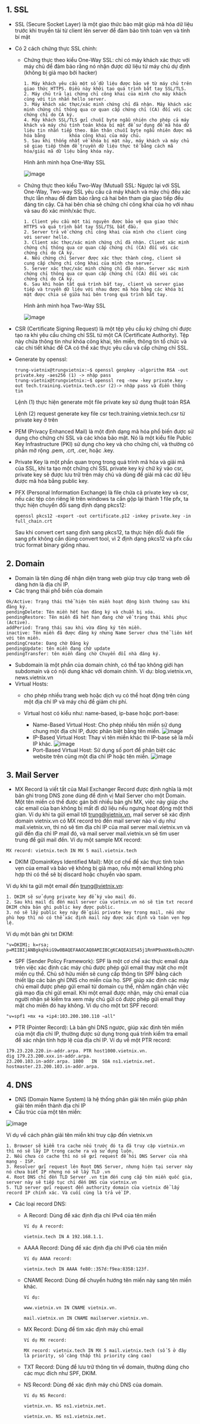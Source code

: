 ## 1. SSL

- SSL (Secure Socket Layer) là một giao thức bảo mật giúp mã hóa dữ liệu trước khi truyền tải từ client lên server để đảm bảo tính toàn vẹn và tính bí mật
- Có 2 cách chứng thực SSL chính:
    + Chứng thực theo kiểu One-Way SSL: chỉ có máy khách xác thực với máy chủ để đảm bảo rằng nó nhận được dữ liệu từ máy chủ dự định (không bị giả mạo bởi hacker)
      ```
      1. Máy khách yêu cầu một số dữ liệu được bảo vệ từ máy chủ trên giao thức HTTPS. Điều này khởi tạo quá trình bắt tay SSL/TLS.
      2. Máy chủ trả lại chứng chỉ công khai của mình cho máy khách cùng với tin nhắn hello server.
      3. Máy khách xác thực/xác minh chứng chỉ đã nhận. Máy khách xác minh chứng chỉ thông qua cơ quan cấp chứng chỉ (CA) đối với các chứng chỉ do CA ký.
      4. Máy khách SSL/TLS gửi chuỗi byte ngẫu nhiên cho phép cả máy khách và máy chủ tính toán khóa bí mật để sử dụng để mã hóa dữ liệu tin nhắn tiếp theo. Bản thân chuỗi byte ngẫu nhiên được mã hóa bằng         khóa công khai của máy chủ.
      5. Sau khi thống nhất về khóa bí mật này, máy khách và máy chủ sẽ giao tiếp thêm để truyền dữ liệu thực tế bằng cách mã hóa/giải mã dữ liệu bằng khóa này.
      ```
      Hình ảnh minh họa One-Way SSL
      
      ![image](https://github.com/user-attachments/assets/2d0664af-bcc5-4795-8fec-93c43ab92901)
      
    + Chứng thực theo kiểu Two-Way (Mutual) SSL: Ngược lại với SSL One-Way, Two-way SSL yêu cầu cả máy khách và máy chủ đều xác thực lẫn nhau để đảm bảo rằng cả hai bên tham gia giao tiếp đều đáng tin cậy. Cả hai bên chia sẻ chứng chỉ công khai của họ với nhau và sau đó xác minh/xác thực.
      ```
      1. Client yêu cầu một tài nguyên được bảo vệ qua giao thức HTTPS và quá trình bắt tay SSL/TSL bắt đầu.
      2. Server trả về chứng chỉ công khai của mình cho client cùng với server hello.
      3. Client xác thực/xác minh chứng chỉ đã nhận. Client xác minh chứng chỉ thông qua cơ quan cấp chứng chỉ (CA) đối với các chứng chỉ do CA ký.
      4. Nếu chứng chỉ Server được xác thực thành công, client sẽ cung cấp chứng chỉ công khai của mình cho server.
      5. Server xác thực/xác minh chứng chỉ đã nhận. Server xác minh chứng chỉ thông qua cơ quan cấp chứng chỉ (CA) đối với các chứng chỉ do CA ký.
      6. Sau khi hoàn tất quá trình bắt tay, client và server giao tiếp và truyền dữ liệu với nhau được mã hóa bằng các khóa bí mật được chia sẻ giữa hai bên trong quá trình bắt tay.
      ```
      Hình ảnh minh họa Two-Way SSL

      ![image](https://github.com/user-attachments/assets/6dce163c-29c6-4f19-96a3-14f265e0836b)
- CSR (Certificate Signing Request) là một tệp yêu cầu ký chứng chỉ được tạo ra khi yêu cầu chứng chỉ SSL từ một CA (Certificate Authority). Tệp này chứa thông tin như khóa công khai, tên miền, thông tin tổ chức và các chi tiết khác để CA có thể xác thực yêu cầu và cấp chứng chỉ SSL.
- Generate by openssl:
  ```
  trung-vietnix@trungvietnix:~$ openssl genpkey -algorithm RSA -out private.key -aes256 (1) -> nhập pass
  trung-vietnix@trungvietnix:~$ openssl req -new -key private.key -out tech.training.vietnix.tech.csr (2)-> nhập pass và điền thông tin
  ```
  Lệnh (1) thực hiện generate một file private key sử dụng thuật toán RSA
  
  Lệnh (2) request generate key file csr tech.training.vietnix.tech.csr từ private key ở trên
  
- PEM (Privacy Enhanced Mail) là một định dạng mã hóa phổ biến được sử dụng cho chứng chỉ SSL và các khóa bảo mật. Nó là một kiểu file Public Key Infrastructure (PKI) sử dụng cho key và cho chứng chỉ, và thường có phần mở rộng .pem, .crt, .cer, hoặc .key.
- Private Key là một phần quan trọng trong quá trình mã hóa và giải mã của SSL, khi ta tạo một chứng chỉ SSL private key ký chữ ký vào csr, private key sẽ được lưu trữ trên máy chủ và dùng để giải mã các dữ liệu được mã hóa bằng public key.
- PFX (Personal Information Exchange) là file chứa cả private key và csr, nếu các tệp còn riêng lẻ trên windows ta cần gộp lại thành 1 file pfx, ta thực hiện chuyển đổi sang định dạng pkcs12:
  ```
  openssl pkcs12 -export -out certificate.p12 -inkey private.key -in full_chain.crt
  ```

  Sau khi convert cert sang định sang pkcs12, ta thực hiện đổi đuôi file sang pfx không cần dùng convert tool, vì 2 định dạng pkcs12 và pfx cấu trúc format binary giống nhau.
  
## 2. Domain
- Domain là tên dùng để nhận diện trang web giúp truy cập trang web dễ dàng hơn là địa chỉ IP.
- Các trạng thái phổ biến của domain
```
Ok/Active: Trạng thái thể hiện tên miền hoạt động bình thường sau khi đăng ký.
pendingDelete: Tên miền hết hạn đăng ký và chuẩn bị xóa.
pendingRestore: Tên miền đã hết hạn đang chờ về trạng thái khôi phục (Active). 
addPeriod: Trạng thái sau khi vừa đăng ký tên miền.
inactive: Tên miền đã được đăng ký nhưng Name Server chưa thể liên kết với tên miền.
pendingCreate: Đang chờ Đăng ký
pendingUpdate: tên miền đang chờ update
pendingTransfer: tên miền đang chờ Chuyển đổi nhà đăng ký.
```
- Subdomain là một phần của domain chính, có thể tạo không giới hạn subdomain và có nội dung khác với domain chính. Ví dụ: blog.vietnix.vn, news.vietnix.vn
- Virtual Hosts:
  +  cho phép nhiều trang web hoặc dịch vụ có thể hoạt động trên cùng một địa chỉ IP và máy chủ để giảm chi phí.

  +  Virtual host có kiểu như: name-based, ip-base hoặc port-base:
      +  Name-Based Virtual Host: Cho phép nhiều tên miền sử dụng chung một địa chỉ IP, được phân biệt bằng tên miền.
        ![image](https://github.com/user-attachments/assets/db1f68ea-8fab-476c-b596-4b774b86dafd)
      +  IP-Based Virtual Host: Thay vì tên miền khác thì IP-base sẽ là mỗi IP khác.
        ![image](https://github.com/user-attachments/assets/ac0bae9a-2c9e-49ae-8a52-70fccfa12fc7)
      +  Port-Based Virtual Host: Sử dụng số port để phân biệt các website trên cùng một địa chỉ IP hoặc tên miền.
        ![image](https://github.com/user-attachments/assets/040cf8b3-4e3c-4ce3-9faa-6767712f7fff)

## 3. Mail Server
- MX Record là viết tắt của Mail Exchanger Record được định nghĩa là một bản ghi trong DNS zone dùng để định vị Mail Server cho một Domain. Một tên miền có thể được gán bởi nhiều bản ghi MX, việc này giúp cho các email của bạn không bị mất đi dữ liệu nếu ngưng hoạt động một thời gian. Ví dụ khi ta gửi email tới trung@vietnix.vn, mail server sẽ xác định domain vietnix.vn có MX record trỏ đến mail server nào ví dụ như mail.vietnix.vn, thì nó sẽ tìm địa chỉ IP của mail server mail.vietnix.vn và gửi đến địa chỉ IP mail đó, và mail server mail.vietnix.vn sẽ tìm user trung để gửi mail đến.
Ví dụ một sample MX record:
```
MX record: vietnix.tech IN MX 5 mail.vietnix.tech
```

- DKIM (DomainKeys Identified Mail): Một cơ chế để xác thực tính toàn vẹn của email và bảo vệ không bị giả mạo, nếu một email không phù hợp thì có thể sẽ bị discard hoặc chuyển vào spam.

Ví dụ khi ta gửi một email đến trung@vietnix.vn:
```
1. DKIM sẽ sử dụng private key để ký vào mail đó.
2. Sau khi mail đi đến mail server của vietnix.vn nó sẽ tìm txt record DKIM chứa bản ghi public key được public.
3. nó sẽ lấy public key này để giải private key trong mail, nếu như phù hợp thì nó có thể xác định mail này được xác định và toàn vẹn hợp lệ.
```
Ví dụ một bản ghi txt DKIM:
```
"v=DKIM1; k=rsa; p=MIIBIjANBgkqhkiG9w0BAQEFAAOCAQ8AMIIBCgKCAQEA1ES45j1RnHP9xmX6xdbJu2RFvCj5V6lbREBlW24ULKl7gw3ZaLbNUVZE2DeQsTAC6cYlyrQenVZC5WY8BkpYYb0Oy3FMvE3HIs1aJ2jhiUbyAFFayL2KtyBfdQm+RS+b1EiMQk0pLpGi8M/xeNpgZKKj+V8+e+YSykUNJv5326LaoM86x20c9FSC1PiDYdG+09oERduifAwlJlHWdD4vBJSOPMdqBX4LpxCFofzOBdRLQTG9Sc9R2zfcl0t0jZU6jgo65PiMMe8a2A4hCN5xTc5oWGoqE5e...;"
```
- SPF (Sender Policy Framework): SPF là một cơ chế xác thực email dựa trên việc xác định các máy chủ được phép gửi email thay mặt cho một miền cụ thể. Chủ sở hữu miền sẽ cung cấp thông tin SPF bằng cách thiết lập các bản ghi DNS cho miền của họ. SPF giúp xác định các máy chủ email được phép gửi email từ domain cụ thể, nhằm ngăn chặn việc giả mạo địa chỉ gửi email. Khi một email được nhận, máy chủ email của người nhận sẽ kiểm tra xem máy chủ gửi có được phép gửi email thay mặt cho miền đó hay không.
Ví dụ cho một txt SPF record:
```
"v=spf1 +mx +a +ip4:103.200.100.110 ~all"
```
- PTR (Pointer Record): Là bản ghi DNS ngược, giúp xác định tên miền của một địa chỉ IP, thường được sử dụng trong quá trình kiểm tra email để xác nhận tính hợp lệ của địa chỉ IP.
Ví dụ về một PTR record:
```
179.23.220.220.in-addr.arpa. PTR host1000.vietnix.vn.
dig 179.23.200.xxx.in-addr.arpa.
23.200.103.in-addr.arpa. 1800	IN	SOA	ns1.vietnix.net. hostmaster.23.200.103.in-addr.arpa.
```

## 4. DNS
- DNS (Domain Name System) là hệ thống phân giải tên miền giúp phân giải tên miền thành địa chỉ IP
- Cấu trúc của một tên miền:

![image](https://github.com/user-attachments/assets/77f30306-9419-4175-b684-43614a73992c)

Ví dụ về cách phân giải tên miền khi truy cập đến vietnix.vn

    1. Browser sẽ kiểm tra cache nếu trước đó ta đã truy cập vietnix.vn thì nó sẽ lấy IP trong cache ra và sử dụng luôn.
    2. Nếu chưa có cache thì nó sẽ gửi request để hỏi DNS Server của nhà mạng - ISP.
    3. Resolver gửi request lên Root DNS Server, nhưng hiện tại server này nó chưa biết IP nhưng nó sẽ lấy TLD .vn
    4. Root DNS chỉ đến TLD Server .vn tìm đến cung cấp tên miền quốc gia, server này sẽ tiếp tục chỉ đến DNS của vietnix.vn
    5. TLD server gửi request đến authority domain của vietnix để lấy record IP chính xác. Và cuối cùng là trả về IP.


- Các loại record DNS:


  + A Record: Dùng để xác định địa chỉ IPv4 của tên miền
  
        Ví dụ A record:

        vietnix.tech IN A 192.168.1.1.

  + AAAA Record: Dùng để xác định địa chỉ IPv6 của tên miền
      
        Ví dụ AAAA record:

        vietnix.tech IN AAAA fe80::357d:f9ea:8358:123f.

  + CNAME Record: Dùng để chuyển hướng tên miền này sang tên miền khác.
      
        Ví dụ:

        www.vietnix.vn IN CNAME vietnix.vn.

        mail.vietnix.vn IN CNAME mailserver.vietnix.vn.

  + MX Record: Dùng để tìm xác định máy chủ email
      
        Ví dụ MX record:

        MX record: vietnix.tech IN MX 5 mail.vietnix.tech (số 5 ở đây là priority, số càng thấp thì priority càng cao)

  + TXT Record: Dùng để lưu trữ thông tin về domain, thường dùng cho các mục đích như SPF, DKIM.
      
  + NS Record: Dùng để xác định máy chủ DNS của domain.
  
        Ví dụ NS Record:

        vietnix.vn. NS ns1.vietnix.net.

        vietnix.vn. NS ns1.vietnix.net.

